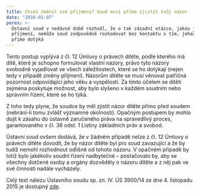 ```yaml
---
title: Chceš změnit své příjmení? Soud musí přímo zjistit tvůj názor
date: "2016-01-07"
perex: >-
  Ústavní soud v nedávné době rozhodl, že o tak zásadní otázce, jakou je změna
  příjmení, nemůže soud zodpovědně rozhodovat bez kontaktu s tím, jehož se změna
  přímo dotýká
---
```


Tento postup vyplývá z čl. 12 Úmluvy o právech dítěte, podle kterého má dítě, které je schopno formulovat vlastní názory, právo tyto názory svobodně vyjadřovat ve všech záležitostech, které se ho dotýkají (nejen tedy v případě změny příjmení). Názorům dítěte se musí věnovat patřičná pozornost odpovídající jeho věku a vyspělosti. Za tímto účelem se dítěti zejména poskytuje možnost, aby bylo slyšeno v každém soudním nebo správním řízení, které se ho týká. 



Z toho tedy plyne, že soudce by měl zjistit názor dítěte přímo před soudem (nebrání-li tomu zvlášť významné okolnosti). Opačným postupem by mohlo dojít k zásahu do ústavně zaručeného práva na spravedlivý proces, garantovaného v čl. 36 odst. 1 Listiny základních práv a svobod. 



Ústavní soud ovšem dodává, že v žádném případě nelze z čl. 12 Úmluvy o právech dítěte dovodit, že by názor dítěte byl pro soud zavazující a že by tudíž nemohl rozhodnout odlišně od tohoto názoru. V opačném případě by totiž bylo jakékoliv soudní řízení nadbytečné – postačovalo by, aby se všechny dotčené osoby a orgány dozvěděly o názoru dítěte a z něj pak ve své činnosti nadále vycházely. 



Celý text nálezu Ústavního soudu sp. zn. IV. ÚS 3900/14 ze dne 4. listopadu 2015 je dostupný [zde](http://www.usoud.cz/fileadmin/user_upload/Tiskova_mluvci/Publikovane_nalezy/IV._US_3900_14_an.pdf). 


